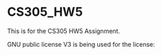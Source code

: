 # CS305_HW5

This is for the CS305 HW5 Assignment.

GNU public license V3 is being used for the license: 
